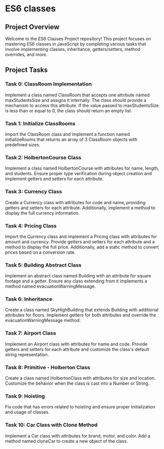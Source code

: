 # ES6 classes
## Project Overview
Welcome to the ES6 Classes Project repository! This project focuses on mastering ES6 classes in JavaScript by completing various tasks that involve implementing classes, inheritance, getters/setters, method overrides, and more.

## Project Tasks
### Task 0: ClassRoom Implementation
Implement a class named ClassRoom that accepts one attribute named maxStudentsSize and assigns it internally. The class should provide a mechanism to access this attribute. If the value passed to maxStudentsSize is less than or equal to 0, the class should return an empty list.

### Task 1: Initialize ClassRooms
Import the ClassRoom class and implement a function named initializeRooms that returns an array of 3 ClassRoom objects with predefined sizes.

### Task 2: HolbertonCourse Class
Implement a class named HolbertonCourse with attributes for name, length, and students. Ensure proper type verification during object creation and implement getters and setters for each attribute.

### Task 3: Currency Class
Create a Currency class with attributes for code and name, providing getters and setters for each attribute. Additionally, implement a method to display the full currency information.

### Task 4: Pricing Class
Import the Currency class and implement a Pricing class with attributes for amount and currency. Provide getters and setters for each attribute and a method to display the full price. Additionally, add a static method to convert prices based on a conversion rate.

### Task 5: Building Abstract Class
Implement an abstract class named Building with an attribute for square footage and a getter. Ensure any class extending from it implements a method named evacuationWarningMessage.


### Task 6: Inheritance
Create a class named SkyHighBuilding that extends Building with additional attributes for floors. Implement getters for both attributes and override the evacuationWarningMessage method.

### Task 7: Airport Class
Implement an Airport class with attributes for name and code. Provide getters and setters for each attribute and customize the class's default string representation.

### Task 8: Primitive - Holberton Class
Create a class named HolbertonClass with attributes for size and location. Customize the behavior when the class is cast into a Number or String.

### Task 9: Hoisting
Fix code that has errors related to hoisting and ensure proper initialization and usage of classes.

### Task 10: Car Class with Clone Method
Implement a Car class with attributes for brand, motor, and color. Add a method named cloneCar to create a new object of the class.
